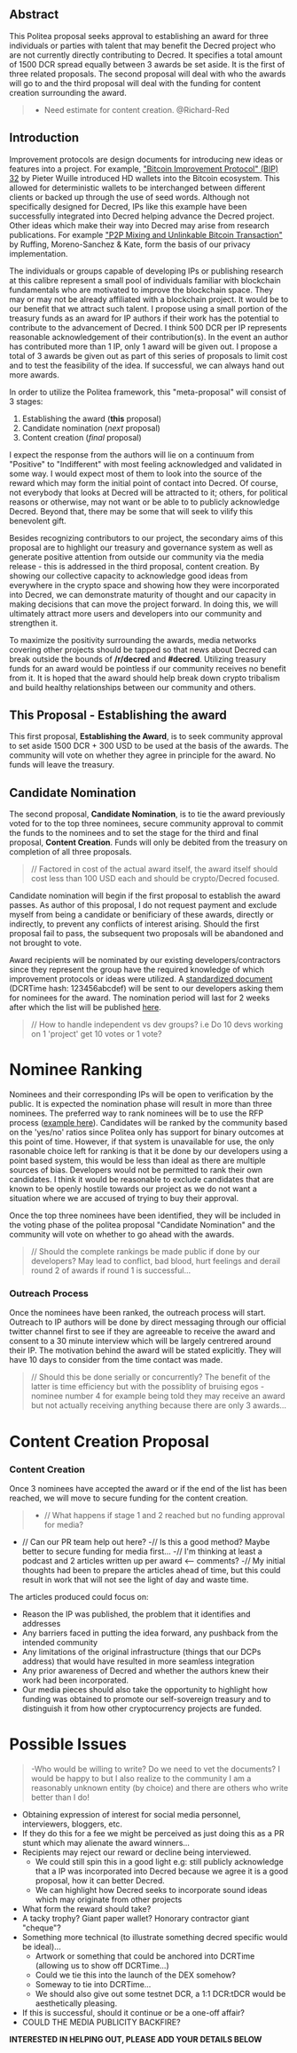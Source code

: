 ## Abstract

This Politea proposal seeks approval to establishing an award for three individuals or parties with talent that may benefit the Decred project who are not currently directly contributing to Decred. It specifies a total amount of 1500 DCR spread equally between 3 awards be set aside. It is the first of three related proposals. The second proposal will deal with who the awards will go to and the third proposal will deal with the funding for content creation surrounding the award.
> - Need estimate for content creation. @Richard-Red

## Introduction

Improvement protocols are design documents for introducing new ideas or features into a project. For example, ["Bitcoin Improvement Protocol" (BIP) 32](https://github.com/bitcoin/bips/blob/master/bip-0032.mediawiki) by Pieter Wuille introduced HD wallets into the Bitcoin ecosystem. This allowed for deterministic wallets to be interchanged between different clients or backed up through the use of seed words. Although not specifically designed for Decred, IPs like this example have been successfully integrated into Decred helping advance the Decred project. Other ideas which make their way into Decred may arise from research publications. For example ["P2P Mixing and Unlinkable Bitcoin Transaction"](https://decred.org/research/ruffing2016.pdf) by Ruffing, Moreno-Sanchez & Kate, form the basis of our privacy implementation.

The individuals or groups capable of developing IPs or publishing research at this calibre represent a small pool of individuals familiar with blockchain fundamentals who are motivated to improve the blockchain space. They may or may not be already affiliated with a blockchain project. It would be to our benefit that we attract such talent. I propose using a small portion of the treasury funds as an award for IP authors if their work has the potential to contribute to the advancement of Decred. I think 500 DCR per IP represents reasonable acknowledgement of their contribution(s). In the event an author has contributed more than 1 IP, only 1 award will be given out. I propose a total of 3 awards be given out as part of this series of proposals to limit cost and to test the feasibility of the idea. If successful, we can always hand out more awards.

In order to utilize the Politea framework, this "meta-proposal" will consist of 3 stages:
1. Establishing the award (**this** proposal)
2. Candidate nomination (*next* proposal)
3. Content creation (*final* proposal)

I expect the response from the authors will lie on a continuum from "Positive" to "Indifferent" with most feeling acknowledged and validated in some way. I would expect most of them to look into the source of the reward which may form the initial point of contact into Decred. Of course, not everybody that looks at Decred will be attracted to it; others, for political reasons or otherwise, may not want or be able to to publicly acknowledge Decred. Beyond that, there may be some that will seek to vilify this benevolent gift.

Besides recognizing contributors to our project, the secondary aims of this proposal are to highlight our treasury and governance system as well as generate positive attention from outside our community via the media release - this is addressed in the third proposal, content creation. By showing our collective capacity to acknowledge good ideas from everywhere in the crypto space and showing how they were incorporated into Decred, we can demonstrate maturity of thought and our capacity in making decisions that can move the project forward. In doing this, we will ultimately attract more users and developers into our community and strengthen it.

To maximize the positivity surrounding the awards, media networks covering other projects should be tapped so that news about Decred can break outside the bounds of **/r/decred** and **#decred**. Utilizing treasury funds for an award would be pointless if our community receives no benefit from it. It is hoped that the award should help break down crypto tribalism and build healthy relationships between our community and others.

## This Proposal - Establishing the award

This first proposal, **Establishing the Award**, is to seek community approval to set aside 1500 DCR + 300 USD to be used at the basis of the awards. The community will vote on whether they agree in principle for the award. No funds will leave the treasury.

## Candidate Nomination
The second proposal, **Candidate Nomination**, is to tie the award previously voted for to the top three nominees, secure community approval to commit the funds to the nominees and to set the stage for the third and final proposal, **Content Creation**. Funds will only be debited from the treasury on completion of all three proposals.
> // Factored in cost of the actual award itself, the award itself should cost less than 100 USD each and should be crypto/Decred focused.

Candidate nomination will begin if the first proposal to establish the award passes. As author of this proposal, I do not request payment and exclude myself from being a candidate or benificiary of these awards, directly or indirectly, to prevent any conflicts of interest arising. Should the first proposal fail to pass, the subsequent two proposals will be abandoned and not brought to vote.

Award recipients will be nominated by our existing developers/contractors since they represent the group have the required knowledge of which improvement protocols or ideas were utilized. A [standardized document](https://bla.bla.bla) (DCRTime hash: 123456abcdef) will be sent to our developers asking them for nominees for the award. The nomination period will last for 2 weeks after which the list will be published [here](https://bla.bla.bla).
> // How to handle independent vs dev groups? i.e Do 10 devs working on 1 'project' get 10 votes or 1 vote?

# Nominee Ranking
Nominees and their corresponding IPs will be open to verification by the public. It is expected the nomination phase will result in more than three nominees. The preferred way to rank nominees will be to use the RFP process ([example here](https://test-proposals.decred.org/proposals/0de5bd8)). Candidates will be ranked by the community based on the 'yes/no' ratios since Politea only has support for binary outcomes at this point of time. However, if that system is unavailable for use, the only rasonable choice left for ranking is that it be done by our developers using a point based system, this would be less than ideal as there are multiple sources of bias. Developers would not be permitted to rank their own candidates. I think it would be reasonable to exclude candidates that are known to be openly hostile towards our project as we do not want a situation where we are accused of trying to buy their approval.

Once the top three nominees have been identified, they will be included in the voting phase of the politea proposal "Candidate Nomination" and the community will vote on whether to go ahead with the awards. 
> // Should the complete rankings be made public if done by our developers? May lead to conflict, bad blood, hurt feelings and derail round 2 of awards if round 1 is successful...

### Outreach Process
Once the nominees have been ranked, the outreach process will start. Outreach to IP authors will be done by direct messaging through our official twitter channel first to see if they are agreeable to receive the award and consent to a 30 minute interview which will be largely centrered around their IP. The motivation behind the award will be stated explicitly. They will have 10 days to consider from the time contact was made.

> // Should this be done serially or concurrently? The benefit of the latter is time efficiency but with the possiblity of bruising egos -nominee number 4 for example being told they may receive an award but not actually receiving anything because there are only 3 awards...

# Content Creation Proposal

### Content Creation
Once 3 nominees have accepted the award or if the end of the list has been reached, we will move to secure funding for the content creation.

>- // What happens if stage 1 and 2 reached but no funding approval for media?
- // Can our PR team help out here?
-// Is this a good method? Maybe better to secure funding for media first...
-// I'm thinking at least a podcast and 2 articles written up per award <-- comments?
-// My initial thoughts had been to prepare the articles ahead of time, but this could result in work that will not see the light of day and waste time.

The articles produced could focus on:
- Reason the IP was published, the problem that it identifies and addresses
- Any barriers faced in putting the idea forward, any pushback from the intended community
- Any limitations of the original infrastructure (things that our DCPs address) that would have resulted in more seamless integration
- Any prior awareness of Decred and whether the authors knew their work had been incorporated.
- Our media pieces should also take the opportunity to highlight how funding was obtained to promote our self-sovereign treasury and to distinguish it from how other cryptocurrency projects are funded.

# Possible Issues

>-Who would be willing to write? Do we need to vet the documents? I would be happy to but I also realize to the community I am a reasonably unknown entity (by choice) and there are others who write better than I do!
- Obtaining expression of interest for social media personnel, interviewers, bloggers, etc.
- If they do this for a fee we might be perceived as just doing this as a PR stunt which may alienate the award winners...
- Recipients may reject our reward or decline being interviewed.
  - We could still spin this in a good light e.g: still publicly acknowledge that a IP was incorporated into Decred because we agree it is a good proposal, how it can better Decred.
  - We can highlight how Decred seeks to incorporate sound ideas which may originate from other projects
- What form the reward should take?
 - A tacky trophy? Giant paper wallet? Honorary contractor giant "cheque"?
  - Something more technical (to illustrate something decred specific would be ideal)...
    - Artwork or something that could be anchored into DCRTime (allowing us to show off DCRTime...)
    - Could we tie this into the launch of the DEX somehow?
    - Someway to tie into DCRTime...
    - We should also give out some testnet DCR, a 1:1 DCR:tDCR would be aesthetically pleasing.
- If this is successful, should it continue or be a one-off affair?
- COULD THE MEDIA PUBLICITY BACKFIRE?

**INTERESTED IN HELPING OUT, PLEASE ADD YOUR DETAILS BELOW**
